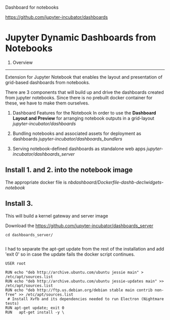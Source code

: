 Dashboard for notebooks

https://github.com/jupyter-incubator/dashboards

# Jupyter Dynamic Dashboards from Notebooks

1. Overview
---------------------
Extension for Jupyter Notebook that enables the layout and presentation of grid-based dashboards from notebooks.

There are 3 components that will build up and drive the dashboards created from jupyter notebooks. Since there is no prebuilt docker container for these, we have to make them ourselves. 

1. Dashboard Features for the Notebook
In order to use the **Dashboard Layout and Preview** for arranging notebook outputs in a grid-layout *jupyter-incubator/dashboards*

2. Bundling notebooks and associated assets for deployment as dashboards *jupyter-incubator/dashboards_bundlers*

3. Serving notebook-defined dashboards as standalone web apps *jupyter-incubator/dashboards_server*


## Install 1. and 2. into the notebook image
The appropriate docker file is *nbdashboard/Dockerfile-dashb-declwidgets-notebook* 

## Install 3.
This will build a kernel gateway and server image

Download the https://github.com/jupyter-incubator/dashboards_server
```
cd dashboards_server/


```

I had to separate the apt-get update from the rest of the installation and add 'exit 0' so in case the update fails the docker script continues.
```
USER root
 
RUN echo "deb http://archive.ubuntu.com/ubuntu jessie main" > /etc/apt/sources.list
RUN echo "deb http://archive.ubuntu.com/ubuntu jessie-updates main" >> /etc/apt/sources.list
RUN echo "deb http://ftp.us.debian.org/debian stable main contrib non-free" >> /etc/apt/sources.list
 # Install Xvfb and its dependencies needed to run Electron (Nightmare tests)
RUN apt-get update; exit 0
RUN   apt-get install -y \
```


